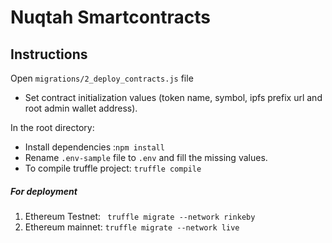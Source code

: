 # Nuqtah Smartcontracts

## Instructions
Open `migrations/2_deploy_contracts.js` file
- Set contract initialization values (token name, symbol, ipfs prefix url and root admin wallet address).

In the root directory:
- Install dependencies :`npm install` 
- Rename `.env-sample` file to `.env` and fill the missing values.
- To compile truffle project: `truffle compile`

##### For deployment

1. Ethereum Testnet: ` truffle migrate --network rinkeby`
2. Ethereum mainnet: `truffle migrate --network live`